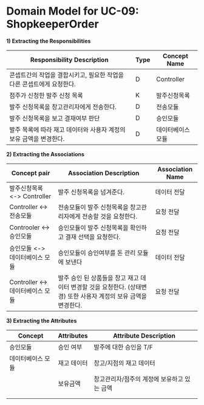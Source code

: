 # Domain Model for UC-09: ShopkeeperOrder

**1) Extracting the Responsibilities**

| Responsibility Description                                   | Type | Concept Name |
| ------------------------------------------------------------ | ---- | ------------ |
| 콘셉트간의 작업을 결합시키고, 필요한 작업을 다른 콘셉트에게 요청한다.  |  D  | Controller   |
| 점주가 신청한 발주 신청 목록        | K   | 발주신청목록    |
| 발주 신청목록을 창고관리자에게 전송한다.  | D  | 전송모듈     |
| 발주 신청목록을 보고 결재여부 판단   |  D   | 승인모듈   |
| 발주 목록에 따라 재고 데이터와 사용자 계정의 보유 금액을 변경한다.        | D    | 데이터베이스 모듈  |

**2) Extracting the Associations**

| Concept pair | Association Description | Association Name |
| ------------------ | ----------------------- | ---------------- |
| 발주신청목록 <-> Controller | 발주 신청목록을 넘겨준다.     | 데이터 전달 |
| Controller <-> 전송모듈   | 전송모듈이 발주 신청목록을 창고관리자에게 전송할 것을 요청한다.   | 요청 전달 |
| Controoler <-> 승인모듈   | 승인모듈이 발주 신청목록을 확인하고 결재 선택을 요청한다.      | 요청 전달    |
| 승인모듈 <-> 데이터베이스 모듈  | 승인모듈이 승인여부를 돈 관리 모듈에 보낸다  | 데이터 전달      |
| Controller <-> 데이터베이스 모듈  | 발주 승인 된 상품들을 창고 재고 데이터 변경할 것을 요청한다. (상태변경) 또한 사용자 계정의 보유 금액을 변경한다.   |   요청 전달  |  

**3) Extracting the Attributes**

| Concept | Attributes | Attribute Description |
| ------- | ---------- | --------------------- |
| 승인모듈  | 승인 여부  | 발주에 대한 승인을 T/F   |
| 데이터베이스 모듈 | 재고 데이터 | 창고/지점의 재고 데이터               |
|                  | 보유금액   | 창고관리자/점주의 계정에 보유하고 있는 금액   |
|         |            |                       |
|         |            |                       |
